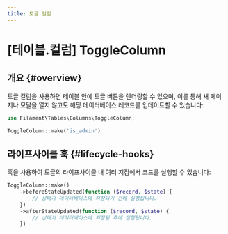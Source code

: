 ```yaml
---
title: 토글 컬럼
---
```

# [테이블.컬럼] ToggleColumn

## 개요 {#overview}

토글 컬럼을 사용하면 테이블 안에 토글 버튼을 렌더링할 수 있으며, 이를 통해 새 페이지나 모달을 열지 않고도 해당 데이터베이스 레코드를 업데이트할 수 있습니다:

```php
use Filament\Tables\Columns\ToggleColumn;

ToggleColumn::make('is_admin')
```

<AutoScreenshot name="tables/columns/toggle/simple" alt="토글 컬럼" version="3.x" />

## 라이프사이클 훅 {#lifecycle-hooks}

훅을 사용하여 토글의 라이프사이클 내 여러 지점에서 코드를 실행할 수 있습니다:

```php
ToggleColumn::make()
    ->beforeStateUpdated(function ($record, $state) {
        // 상태가 데이터베이스에 저장되기 전에 실행됩니다.
    })
    ->afterStateUpdated(function ($record, $state) {
        // 상태가 데이터베이스에 저장된 후에 실행됩니다.
    })
```
